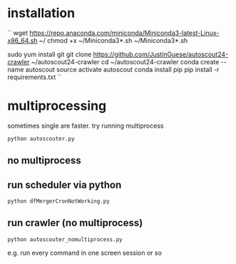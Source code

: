 # installation

``
wget https://repo.anaconda.com/miniconda/Miniconda3-latest-Linux-x86_64.sh ~/
chmod +x ~/Miniconda3*.sh
~/Miniconda3*.sh

sudo yum install git 
git clone https://github.com/JustinGuese/autoscout24-crawler ~/autoscout24-crawler
cd ~/autoscout24-crawler
conda create --name autoscout 
source activate autoscout
conda install pip
pip install -r requirements.txt
``

# multiprocessing

sometimes single are faster. try running multiprocess

`python autoscouter.py`

## no multiprocess

## run scheduler via python

`python dfMergerCronNotWorking.py`

## run crawler (no multiprocess)

`python autoscouter_nomultiprocess.py`

e.g. run every command in one screen session or so
